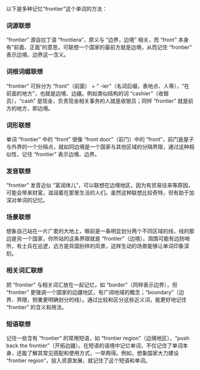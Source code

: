 以下是多种记忆“frontier”这个单词的方法：

### 词源联想
“frontier” 源自拉丁语 “frontiera”，原义与 “边界，边境” 相关，而 “front” 本身有“前面、正面”的意思，可联想一个国家的最前方就是边境，从而记住 “frontier” 表示边境、边界这一含义。

### 词根词缀联想
“frontier” 可拆分为 “front”（前面） + “ -ier”（名词后缀，表地点、人等），“在前面的地方”，也就是边境、边疆。例如类似结构的词 “cashier”（收银员），“cash” 是现金，负责现金相关事务的人就是收银员；同样 “frontier” 就是前方的地方，即边境。

### 词形联想
单词 “frontier” 中的 “front” 很像 “front door”（前门）中的 “front”，前门是屋子与外界的一个分隔点，就如同边境是一个国家与其他区域的分隔界限，通过这种相似性，记住 “frontier” 表示边境、边界。

### 发音联想
“frontier” 发音近似 “富润体儿”，可以联想在边境地区，因为有贸易往来等原因，可能会带来财富，滋润着在那里生活的人们。虽然这种联想比较奇特，但有助于加深对单词的记忆。

### 场景联想
想象自己站在一片广袤的大地上，眼前是一条明显划分两个不同区域的线，线的那边是另一个国家，你所站的这条界限就是 “frontier”（边境）。周围可能有边防哨所，有士兵在巡逻，远方是异国别样的风景，这样生动的场景能够让单词印象深刻。

### 相关词汇联想
把 “frontier” 与相关词汇放在一起记忆，如 “border”（同样表示边界），但 “frontier” 更强调一个国家的边疆地区，有广阔地域的概念；“boundary”（边界、界限，侧重更明确划分的线）。通过比较和区分这些近义词，能更好地记住 “frontier” 的含义和用法。

### 短语联想
记住一些含有 “frontier” 的常用短语，如 “frontier region”（边境地区），“push back the frontier”（开拓边疆）。在短语的语境中记忆单词，不仅记住了单词本身，还能了解其常见搭配和使用方式，一举两得。例如，想象国家大力建设 “frontier region”，投入资源发展，就记住了这个短语和单词。 